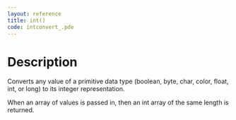 ```yaml
---
layout: reference
title: int()
code: intconvert_.pde
---
```


# Description

Converts any value of a primitive data type (boolean, byte, char, color, float, int, or long) to its integer representation.

When an array of values is passed in, then an int array of the same length is returned.

